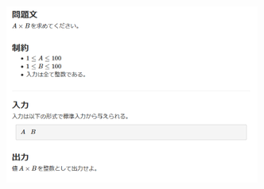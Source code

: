 ![question](https://github.com/kimura-12/AtCoder_Training/blob/master/AtCoder_Beginner_Contest/ABC169/A.Multiplication_1/question.png)
